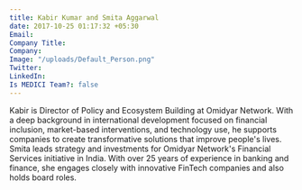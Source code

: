```yaml
---
title: Kabir Kumar and Smita Aggarwal
date: 2017-10-25 01:17:32 +05:30
Email: 
Company Title: 
Company: 
Image: "/uploads/Default_Person.png"
Twitter: 
LinkedIn: 
Is MEDICI Team?: false
---
```


Kabir is Director of Policy and Ecosystem Building at Omidyar Network. With a deep background in international development focused on financial inclusion, market-based interventions, and technology use, he supports companies to create transformative solutions that improve people's lives. Smita leads strategy and investments for Omidyar Network's Financial Services initiative in India. With over 25 years of experience in banking and finance, she engages closely with innovative FinTech companies and also holds board roles.
